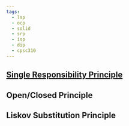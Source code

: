 ```yaml
---
tags:
  - lsp
  - ocp
  - solid
  - srp
  - isp
  - dip
  - cpsc310
---
```


## [Single Responsibility Principle](#srp)
## Open/Closed Principle 
## Liskov Substitution Principle 
